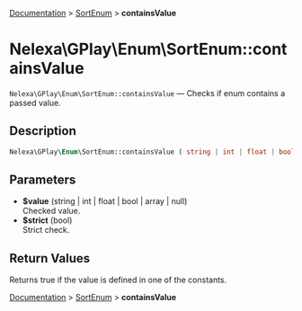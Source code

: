 [Documentation](../../README.md) > [SortEnum](README.md) > **containsValue**

# Nelexa\GPlay\Enum\SortEnum::containsValue
`Nelexa\GPlay\Enum\SortEnum::containsValue` — Checks if enum contains a passed value.

## Description
```php
Nelexa\GPlay\Enum\SortEnum::containsValue ( string | int | float | bool | array | null $value [, bool $strict = true ] ) : bool
```

## Parameters
* **$value** (string | int | float | bool | array | null)  
Checked value.
* **$strict** (bool)  
Strict check.

## Return Values
Returns true if the value is defined in one of the constants.

[Documentation](../../README.md) > [SortEnum](README.md) > **containsValue**
